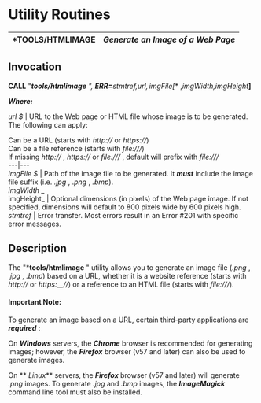 # Utility Routines

***TOOLS/HTMLIMAGE** |  **_Generate an Image of a Web Page_**  
---|---  
  
## Invocation

**CALL** "***tools/htmlimage** ", **ERR=**_stmtref,url$,imgFile$_**[** ,_imgWidth,imgHeight_**]**

**_Where:_**

_url_ _$_ |  URL to the Web page or HTML file whose image is to be generated. The following can apply:  
  
Can be a URL (starts with _http://_ or _https://_)  
Can be a file reference (starts with _file:///_)  
If missing _http://_ , _https://_ or _file:///_ , default will prefix with _file:///_  
---|---  
_imgFile_ _$_ |  Path of the image file to be generated. It **_must_** include the image file suffix (i.e. _.jpg_ , ._png_ , _.bmp_).  
_imgWidth_ _  
imgHeight_ |  Optional dimensions (in pixels) of the Web page image. If not specified, dimensions will default to 800 pixels wide by 600 pixels high.  
_stmtref_ |  Error transfer. Most errors result in an Error #201 with specific error messages.  
  
## Description

The "***tools/htmlimage** " utility allows you to generate an image file (_.png_ , ._jpg_ , _.bmp_) based on a URL, whether it is a website reference (starts with _http://_ or _https:__//_) or a reference to an HTML file (starts with _file:///_).

#### **Important Note:**  
To generate an image based on a URL, certain third-party applications are **_required_** :  
  
On **_Windows_** servers, the **_Chrome_** browser is recommended for generating images; however, the **_Firefox_** browser (v57 and later) can also be used to generate images.  
  
On ** _Linux_** servers, the **_Firefox_** browser (v57 and later) will generate _.png_ images. To generate _.jpg_ and _.bmp_ images, the **_ImageMagick_** command line tool must also be installed.
